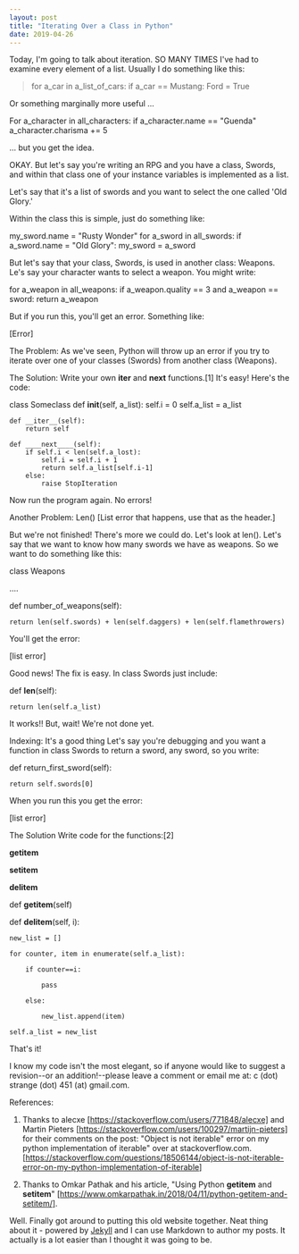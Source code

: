 ```yaml
---
layout: post
title: "Iterating Over a Class in Python"
date: 2019-04-26
---
```


Today, I'm going to talk about iteration.
SO MANY TIMES I've had to examine every element of a list. Usually I do something like this:

>for a_car in a_list_of_cars:
>    if a_car == Mustang:
>        Ford = True</code>
        
Or something marginally more useful ...

For a_character in all_characters:
    if a_character.name == "Guenda"
        a_character.charisma += 5
        
... but you get the idea.

OKAY. But let's say you're writing an RPG and you have a class, Swords, and within that class one of your instance variables is implemented as a list.

Let's say that it's a list of swords and you want to select the one called 'Old Glory.'

Within the class this is simple, just do something like:

my_sword.name = "Rusty Wonder"
    for a_sword in all_swords:
        if a_sword.name = "Old Glory":
            my_sword = a_sword

But let's say that your class, Swords, is used in another class: Weapons. Le's say your character wants to select a weapon. You might write:

for a_weapon in all_weapons:
    if a_weapon.quality == 3 and a_weapon == sword:
        return a_weapon

But if you run this, you'll get an error. Something like:

[Error]

The Problem:
As we've seen, Python will throw up an error if you try to iterate over one of your classes (Swords) from another class (Weapons).


The Solution:
Write your own __iter__ and __next__ functions.[1] It's easy! Here's the code:



class Someclass
    def __init__(self, a_list):
        self.i = 0
        self.a_list = a_list
        
    def __iter__(self):
        return self

    def ____next____(self):
        if self.i < len(self.a_lost):
            self.i = self.i + 1
            return self.a_list[self.i-1]
        else:
            raise StopIteration

Now run the program again. No errors!

Another Problem: Len() [List error that happens, use that as the header.]


But we're not finished! There's more we could do. Let's look at len(). Let's say that we want to know how many swords we have as weapons. So we want to do something like this:



class Weapons

....

def number_of_weapons(self):

    return len(self.swords) + len(self.daggers) + len(self.flamethrowers)



You'll get the error:



[list error]



Good news! The fix is easy. In class Swords just include:



def __len__(self):

    return len(self.a_list)

It works!! But, wait! We're not done yet.

Indexing: It's a good thing
Let's say you're debugging and you want a function in class Swords to return a sword, any sword, so you write:



def return_first_sword(self):

    return self.swords[0]



When you run this you get the error:



[list error]



The Solution
Write code for the functions:[2]



__getitem__

__setitem__

__delitem__



def __getitem__(self)



def __delitem__(self, i):

    new_list = []

    for counter, item in enumerate(self.a_list):

        if counter==i:

            pass

        else:

            new_list.append(item)

    self.a_list = new_list



That's it!



I know my code isn't the most elegant, so if anyone would like to suggest a revision--or an addition!--please leave a comment or email me at: c (dot) strange (dot) 451 (at) gmail.com.

References:


1. Thanks to alecxe [https://stackoverflow.com/users/771848/alecxe] and Martin Pieters [https://stackoverflow.com/users/100297/martijn-pieters] for their comments on the post: "Object is not iterable" error on my python implementation of iterable" over at stackoverflow.com. [https://stackoverflow.com/questions/18506144/object-is-not-iterable-error-on-my-python-implementation-of-iterable]



2. Thanks to Omkar Pathak and his article, "Using Python __getitem__ and __setitem__" [https://www.omkarpathak.in/2018/04/11/python-getitem-and-setitem/].








Well. Finally got around to putting this old website together. Neat thing about it - powered by [Jekyll](http://jekyllrb.com) and I can use Markdown to author my posts. It actually is a lot easier than I thought it was going to be.
